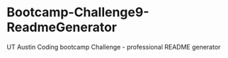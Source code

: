 # Bootcamp-Challenge9-ReadmeGenerator
UT Austin Coding bootcamp Challenge - professional README generator
